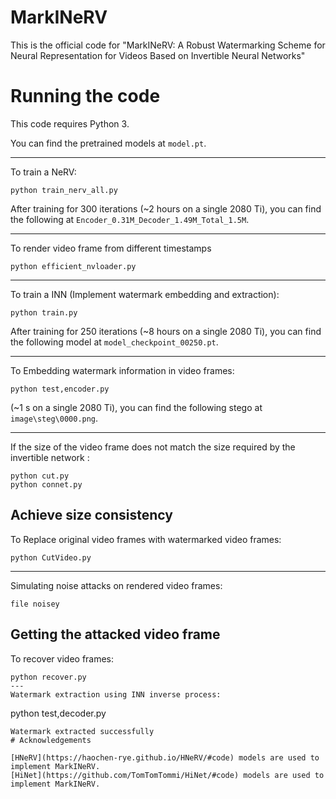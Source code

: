 # MarkINeRV

This is the official code for "MarkINeRV: A Robust Watermarking Scheme for Neural Representation for Videos Based on Invertible Neural Networks"

# Running the code

This code requires Python 3. 

You can find the pretrained models at `model.pt`.

---


To train a NeRV:
```
python train_nerv_all.py
```
After training for 300 iterations (~2 hours on a single 2080 Ti), you can find the following  at `Encoder_0.31M_Decoder_1.49M_Total_1.5M`.

---
To render video frame from different timestamps
```
python efficient_nvloader.py 
```

---


To train a INN (Implement watermark embedding and extraction):
```
python train.py 
```
After training for 250 iterations (~8 hours on a single 2080 Ti), you can find the following model at `model_checkpoint_00250.pt`.

---

To Embedding watermark information in video frames:
```
python test,encoder.py 
```
 (~1 s on a single 2080 Ti), you can find the following stego at `image\steg\0000.png`.

---

If the size of the video frame does not match the size required by the invertible network :
```
python cut.py 
python connet.py 
```
Achieve size consistency
---

To Replace original video frames with watermarked video frames:
```
python CutVideo.py 
```
---
Simulating noise attacks on rendered video frames:
```
file noisey
```
Getting the attacked video frame
---

 To recover video frames:
```
python recover.py
---
Watermark extraction using INN inverse process:
```
python test,decoder.py
```
Watermark extracted successfully
# Acknowledgements

[HNeRV](https://haochen-rye.github.io/HNeRV/#code) models are used to implement MarkINeRV. 
[HiNet](https://github.com/TomTomTommi/HiNet/#code) models are used to implement MarkINeRV.

